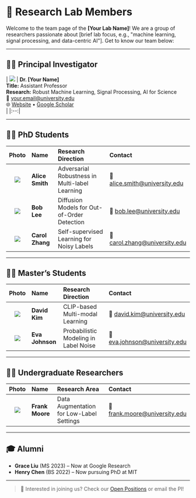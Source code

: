 # 🧠 Research Lab Members

Welcome to the team page of the **[Your Lab Name]**! We are a group of researchers passionate about [brief lab focus, e.g., "machine learning, signal processing, and data-centric AI"]. Get to know our team below:

---

## 🧑‍🏫 Principal Investigator

| ![](images/prof.jpg) | **Dr. [Your Name]**  
**Title:** Assistant Professor  
**Research:** Robust Machine Learning, Signal Processing, AI for Science  
📧 your.email@university.edu  
🌐 [Website](https://yourwebsite.com) • [Google Scholar](https://scholar.google.com/yourprofile)  
|
|:--:|

---

## 👨‍💻 PhD Students

| Photo | Name | Research Direction | Contact |
|:--:|:--|:--|:--|
| ![](images/student1.jpg) | **Alice Smith** | Adversarial Robustness in Multi-label Learning | 📧 alice.smith@university.edu |
| ![](images/student2.jpg) | **Bob Lee** | Diffusion Models for Out-of-Order Detection | 📧 bob.lee@university.edu |
| ![](images/student3.jpg) | **Carol Zhang** | Self-supervised Learning for Noisy Labels | 📧 carol.zhang@university.edu |

---

## 🧑‍🔬 Master’s Students

| Photo | Name | Research Direction | Contact |
|:--:|:--|:--|:--|
| ![](images/ms1.jpg) | **David Kim** | CLIP-based Multi-modal Learning | 📧 david.kim@university.edu |
| ![](images/ms2.jpg) | **Eva Johnson** | Probabilistic Modeling in Label Noise | 📧 eva.johnson@university.edu |

---

## 🧑‍🎓 Undergraduate Researchers

| Photo | Name | Research Area | Contact |
|:--:|:--|:--|:--|
| ![](images/ug1.jpg) | **Frank Moore** | Data Augmentation for Low-Label Settings | 📧 frank.moore@university.edu |

---

## 🎓 Alumni

- **Grace Liu** (MS 2023) – Now at Google Research
- **Henry Chen** (BS 2022) – Now pursuing PhD at MIT

---

> 💬 Interested in joining us? Check our [Open Positions](https://yourlabsite.com/openings) or email the PI!

